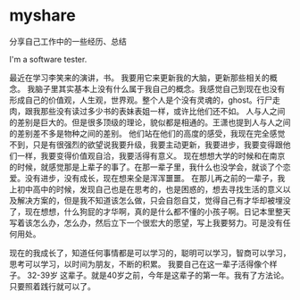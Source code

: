 # myshare
分享自己工作中的一些经历、总结

I'm a software tester.

最近在学习李笑来的演讲，书。
我要用它来更新我的大脑，更新那些相关的概念。
我脑子里其实基本上没有什么属于我自己的概念。我感觉自己到现在也没有形成自己的价值观，人生观，世界观。整个人是个没有灵魂的，ghost。行尸走肉，跟我那些没有读过多少书的表妹表姐一样，或许比他们还不如。
人与人之间的差别是巨大的。但是很多顶级的理论，貌似都是相通的。王潇也提到人与人之间的差别差不多是物种之间的差别。
他们站在他们的高度的感受，我现在完全感觉不到，只是有很强烈的欲望说我要升级，我要主动更新，我要进步，我要变得跟他们一样，我要变得价值观自洽，我要活得有意义。
现在想想大学的时候和在南京的时候，就感觉那是上辈子的事了。在那一辈子里，我什么也没学会，就谈了个恋爱。没有进步，没有成长，现在想来全是浑浑噩噩。
在那儿再之前的一辈子，我上初中高中的时候，发现自己也是在思考的，也是困惑的，想去寻找生活的意义以及解决方案的，但是我不知道该怎么做，只会自怨自艾，觉得自己有才华却被埋没了，现在想想，什么狗屁的才华啊，真的是什么都不懂的小孩子啊。日记本里整天写着该怎么办，怎么办，然后立下一个很宏大的愿望，写上我要努力。可是没有任何用处。

现在的我成长了，知道任何事情都是可以学习的，聪明可以学习，智商可以学习，思考可以学习，以时间为朋友，不断的积累。
我要自己在这一辈子活得像个样子。
32-39岁 这辈子。就是40岁之前，今年是这辈子的第一年。我有了方法论。只要照着践行就可以了。
